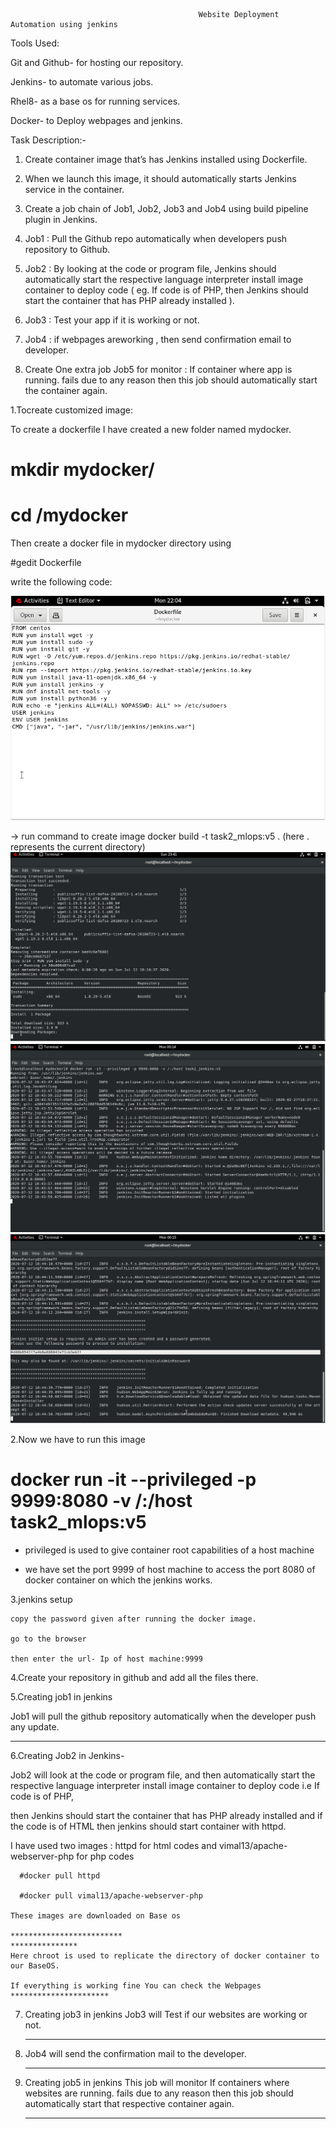                                               Website Deployment Automation using jenkins

Tools Used:

Git and Github- for hosting our repository.

Jenkins- to automate various jobs.

Rhel8- as a base os for running services.

Docker- to Deploy webpages and jenkins.

Task Description:-

1. Create container image that’s has Jenkins installed using Dockerfile.

2. When we launch this image, it should automatically starts Jenkins service in the container.

3. Create a job chain of Job1, Job2, Job3 and Job4 using build pipeline plugin in Jenkins.

4. Job1 : Pull the Github repo automatically when developers push repository to Github.

5. Job2 : By looking at the code or program file, Jenkins should automatically start the respective language interpreter install image container to deploy code ( eg. If code is of    PHP, then Jenkins should start the container that has PHP already installed ).

6. Job3 : Test your app if it is working or not.

7. Job4 : if webpages areworking , then send confirmation email to developer.

8. Create One extra job Job5 for monitor : If container where app is running. fails due to any reason then this job should automatically start the container again.


1.Tocreate customized image:

 To create a dockerfile I have created a new folder named mydocker.
 # mkdir mydocker/
 # cd /mydocker
 
 Then create a docker file in mydocker directory using
 
 #gedit Dockerfile
 
 write the following code:
 
 ![](screenshots/image.PNG)
 
 -> run command to create image
    docker build -t task2_mlops:v5 .  (here . represents the current directory)
    ![](screenshots/1.PNG)
    ![](screenshots/2.PNG)
    ![](screenshots/3.PNG)
    
  2.Now we have to run this image
  
  # docker run -it --privileged -p 9999:8080 -v /:/host task2_mlops:v5
  
  -  privileged is used to give container root capabilities of a host machine
  
  -  we have set the port 9999 of host machine to access the port 8080 of docker container on which the jenkins works.
  
  3.jenkins setup
  
    copy the password given after running the docker image.
    
    go to the browser
    
    then enter the url- Ip of host machine:9999
    
    
    
  4.Create your repository in github and add all the files there.
  
  5.Creating job1 in jenkins
  
   Job1 will pull the github repository automatically when the developer push any update.
   ******************
   
  6.Creating Job2 in Jenkins-
  
   Job2 will look at the code or program file, and then automatically start the respective language interpreter install image container to deploy code i.e If code is of PHP, 
   
   then Jenkins should start the container that has PHP already installed and if the code is of HTML then jenkins should start container with httpd.
   
   I have used two images : httpd for html codes and vimal13/apache-webserver-php for php codes
   
      #docker pull httpd
      
      #docker pull vimal13/apache-webserver-php
      
    These images are downloaded on Base os
    
    *************************
    ***************
    Here chroot is used to replicate the directory of docker container to our BaseOS.
    
    If everything is working fine You can check the Webpages
    **********************
    
 7. Creating job3 in jenkins
     Job3 will Test if our websites are working or not.
     ****************
     
 8. Job4 will send the confirmation mail to the developer.
     *********************
     
 9. Creating job5 in jenkins
     This job will monitor If containers where websites are running. fails due to any reason then this job should automatically start that respective container again.
      **********************
    
    
    
    
 
 
 
 
 
 
 
 
 
 
 
 
 
 
 
